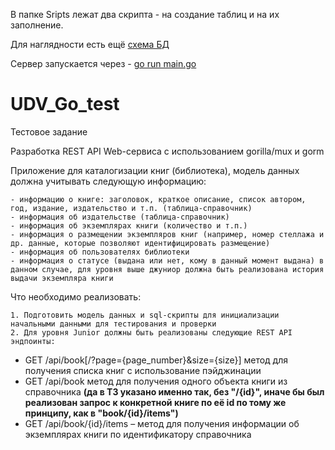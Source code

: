 В папке Sripts лежат два скрипта - на создание таблиц и на их заполнение.

Для наглядности есть ещё [схема БД](https://github.com/da-maltsev/UDV_Go_test/blob/master/scheme.png)

Сервер запускается через - [go run main.go](https://github.com/da-maltsev/UDV_Go_test/blob/master/main.go)

# UDV_Go_test
Тестовое задание

Разработка REST API Web-сервиса с использованием gorilla/mux и gorm

Приложение для каталогизации книг (библиотека), модель данных должна учитывать следующую информацию:

	- информацию о книге: заголовок, краткое описание, список автором, год, издание, издательство и т.п. (таблица-справочник)
	- информация об издательстве (таблица-справочник)
	- информация об экземплярах книги (количество и т.п.)
	- информация о размещении экземпляров книг (например, номер стеллажа и др. данные, которые позволяют идентифицировать размещение)
	- информация об пользователях библиотеки
	- информация о статусе (выдана или нет, кому в данный момент выдана) в данном случае, для уровня выше джуниор должна быть реализована история выдачи экземпляра книги
Что необходимо реализовать:

    1. Подготовить модель данных и sql-скрипты для инициализации начальными данными для тестирования и проверки
    2. Для уровня Junior должны быть реализованы следующие REST API эндпоинты:
* GET /api/book[/?page={page_number}&size={size}] метод для получения списка книг с использование пэйджинации
* GET /api/book метод для получения одного объекта книги из справочника **(да в ТЗ указано именно так, без "/{id}", иначе бы был реализован запрос к конкретной книге по её id по тому же принципу, как в "book/{id}/items")** 
* GET /api/book/{id}/items – метод для получения информации об экземплярах книги по идентификатору справочника
